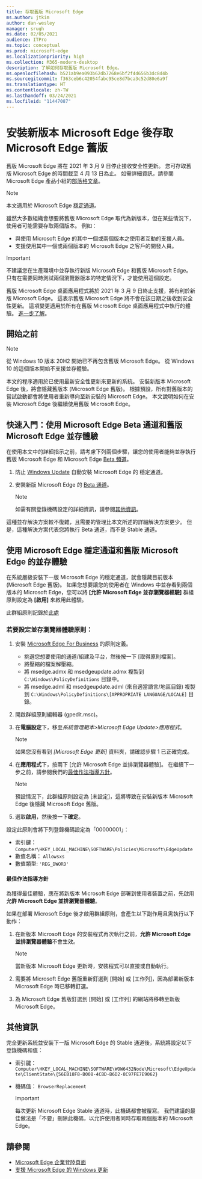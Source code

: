 ```yaml
---
title: 存取舊版 Microsoft Edge
ms.author: jtkim
author: dan-wesley
manager: srugh
ms.date: 02/05/2021
audience: ITPro
ms.topic: conceptual
ms.prod: microsoft-edge
ms.localizationpriority: high
ms.collection: M365-modern-desktop
description: 了解如何存取舊版 Microsoft Edge。
ms.openlocfilehash: b521ab9ea093b62db7268e6bf2f4d656b3dc8d4b
ms.sourcegitcommit: f363ceb6c42054fabc95ce8d7bca3c52d80e6a9f
ms.translationtype: HT
ms.contentlocale: zh-TW
ms.lasthandoff: 03/24/2021
ms.locfileid: "11447087"
---
```

# <a name="access-microsoft-edge-legacy-after-installing-the-new-version-of-microsoft-edge"></a>安裝新版本 Microsoft Edge 後存取 Microsoft Edge 舊版

舊版 Microsoft Edge 將在 2021 年 3 月 9 日停止接收安全性更新。 您可存取舊版 Microsoft Edge 的時間截至 4 月 13 日為止。 如需詳細資訊，請參閱 Microsoft Edge 產品小組的[部落格文章](https://aka.ms/EdgeLegacyEOS)。

> [!NOTE]
> 本文適用於 Microsoft Edge [穩定通道](microsoft-edge-channels.md)。

雖然大多數組織會想要將舊版 Microsoft Edge 取代為新版本，但在某些情況下，使用者可能需要存取兩個版本。 例如：

- 與使用 Microsoft Edge 的其中一個或兩個版本之使用者互動的支援人員。
- 支援使用其中一個或兩個版本的 Microsoft Edge 之客戶的開發人員。

> [!IMPORTANT]
> 不建議您在生產環境中並存執行新版 Microsoft Edge 和舊版 Microsoft Edge。 只有在需要同時測試兩個瀏覽器版本的特定情況下，才能使用這個設定。
>
> 舊版 Microsoft Edge 桌面應用程式將於 2021 年 3 月 9 日終止支援，將有利於新版 Microsoft Edge。 這表示舊版 Microsoft Edge 將不會在該日期之後收到安全性更新。 這項變更適用於所有在舊版 Microsoft Edge 桌面應用程式中執行的體驗。 [進一步了解](https://techcommunity.microsoft.com/t5/microsoft-365-blog/microsoft-365-apps-say-farewell-to-internet-explorer-11-and/ba-p/1591666)。

## <a name="before-you-begin"></a>開始之前
> [!NOTE]
> 從 Windows 10 版本 20H2 開始已不再包含舊版 Microsoft Edge。 從 Windows 10 的這個版本開始不支援並存體驗。

本文的程序適用於已使用最新安全性更新來更新的系統。 安裝新版本 Microsoft Edge 後，將會隱藏舊版本 (Microsoft Edge 舊版)。 根據預設，所有對舊版本的嘗試啟動都會將使用者重新導向至新安裝的 Microsoft Edge。 本文說明如何在安裝 Microsoft Edge 後繼續使用舊版 Microsoft Edge。

## <a name="quickstart-side-by-side-experience-with-microsoft-edge-beta-channel-and-microsoft-edge-legacy"></a>快速入門：使用 Microsoft Edge Beta 通道和舊版 Microsoft Edge 並存體驗

在使用本文中的詳細指示之前，請考慮下列兩個步驟，讓您的使用者能夠並存執行舊版 Microsoft Edge 和 Microsoft Edge [Beta 頻道](microsoft-edge-channels.md)。

1. 防止 [Windows Update](https://support.microsoft.com/help/12373/windows-update-faq) 自動安裝 Microsoft Edge 的 穩定通道。
2. 安裝新版 Microsoft Edge 的 [Beta 通道](https://www.microsoft.com/edge/business/download)。

   > [!NOTE]
   > 如需有關登錄機碼設定的詳細資訊，請參閱[其他資訊](#additional-information)。

這種並存解決方案較不復雜，且需要的管理比本文所述的詳細解決方案更少。 但是，這種解決方案代表您將執行 Beta 通道，而不是 Stable 通道。

## <a name="side-by-side-experience-with-microsoft-edge-stable-channel-and-microsoft-edge-legacy"></a>使用 Microsoft Edge 穩定通道和舊版 Microsoft Edge 的並存體驗

在系統層級安裝下一版 Microsoft Edge 的穩定通道，就會隱藏目前版本 (Microsoft Edge 舊版)。 如果您想要讓您的使用者在 Windows 中並存看到兩個版本的 Microsoft Edge，您可以將 **[允許 Microsoft Edge 並存瀏覽器經驗]** 群組原則設定為 **[啟用]** 來啟用此體驗。

此群組原則記錄於[此處](./microsoft-edge-update-policies.md#allowsxs)

### <a name="to-set-up-the-side-by-side-browser-experience-policy"></a>若要設定並存瀏覽器體驗原則：

1. 安裝 [Microsoft Edge For Business](https://www.microsoft.com/edge/business/download) 的原則定義。

   - 挑選您想要使用的通道/組建及平台，然後按一下 [取得原則檔案]。
   - 將壓縮的檔案解壓縮。
   - 將 msedge.admx 和 msedgeupdate.admx 複製到 `C:\Windows\PolicyDefinitions` 目錄中。
   - 將 msedge.adml 和 msedgeupdate.adml (來自適當語言/地區目錄) 複製到 `C:\Windows\PolicyDefinitions\[APPROPRIATE LANGUAGE/LOCALE]` 目錄。

2. 開啟群組原則編輯器 (gpedit.msc)。
3. 在**電腦設定**下，移至*系統管理範本>Microsoft Edge Update>應用程式*。

    > [!NOTE]
    > 如果您沒有看到 *[Microsoft Edge 更新]* 資料夾，請確認步驟 1 已正確完成。

4. 在**應用程式**下，按兩下 [允許 Microsoft Edge 並排瀏覽器體驗]。 在繼續下一步之前，請參閱我們的[最佳作法指導方針](#best-practice-guidance)。

    > [!NOTE]
    > 預設情況下，此群組原則設定為 [未設定]，這將導致在安裝新版本 Microsoft Edge 後隱藏 Microsoft Edge 舊版。

5. 選取**啟用**，然後按一下**確定**。  

設定此原則會將下列登錄機碼設定為「00000001」：

- 索引鍵： `Computer\HKEY_LOCAL_MACHINE\SOFTWARE\Policies\Microsoft\EdgeUpdate`
- 數值名稱： `Allowsxs`
- 數值類型: `'REG_DWORD'`

#### <a name="best-practice-guidance"></a>最佳作法指導方針

為獲得最佳體驗，應在將新版本 Microsoft Edge 部署到使用者裝置之前，先啟用**允許 Microsoft Edge 並排瀏覽器體驗**。

如果在部署 Microsoft Edge 後才啟用群組原則，會產生以下副作用且需執行以下動作：

1. 在新版本 Microsoft Edge 的安裝程式再次執行之前，**允許 Microsoft Edge 並排瀏覽器體驗**不會生效。

   > [!NOTE]
   > 當新版本 Microsoft Edge 更新時，安裝程式可以直接或自動執行。

2. 需要將 Microsoft Edge 舊版重新釘選到 [開始] 或 [工作列]，因為部署新版本 Microsoft Edge 時已移轉釘選。
3. 為 Microsoft Edge 舊版釘選到 [開始] 或 [工作列] 的網站將移轉至新版 Microsoft Edge。

## <a name="additional-information"></a>其他資訊

完全更新系統並安裝下一版 Microsoft Edge 的 Stable 通道後，系統將設定以下登錄機碼和值：

- 索引鍵： `Computer\HKEY_LOCAL_MACHINE\SOFTWARE\WOW6432Node\Microsoft\EdgeUpdate\ClientState\{56EB18F8-B008-4CBD-B6D2-8C97FE7E9062}`
- 機碼值： `BrowserReplacement`

  > [!IMPORTANT]
  > 每次更新 Microsoft Edge Stable 通道時，此機碼都會被覆寫。 我們建議的最佳做法是「不要」刪除此機碼，以允許使用者同時存取兩個版本的 Microsoft Edge。

## <a name="see-also"></a>請參閱

- [Microsoft Edge 企業登陸頁面](https://aka.ms/EdgeEnterprise)
- [支援 Microsoft Edge 的 Windows 更新](microsoft-edge-sysupdate-windows-updates.md)